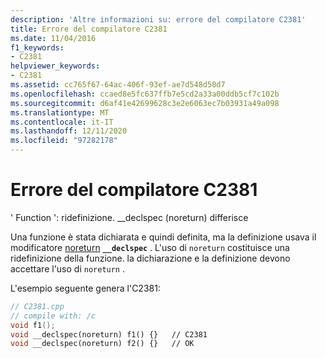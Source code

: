 ```yaml
---
description: 'Altre informazioni su: errore del compilatore C2381'
title: Errore del compilatore C2381
ms.date: 11/04/2016
f1_keywords:
- C2381
helpviewer_keywords:
- C2381
ms.assetid: cc765f67-64ac-406f-93ef-ae7d548d58d7
ms.openlocfilehash: ccaed8e5fc637ffb7e5cd2a33a00ddb5cf7c102b
ms.sourcegitcommit: d6af41e42699628c3e2e6063ec7b03931a49a098
ms.translationtype: MT
ms.contentlocale: it-IT
ms.lasthandoff: 12/11/2020
ms.locfileid: "97282178"
---
```

# <a name="compiler-error-c2381"></a>Errore del compilatore C2381

' Function ': ridefinizione. __declspec (noreturn) differisce

Una funzione è stata dichiarata e quindi definita, ma la definizione usava il modificatore [noreturn](../../cpp/noreturn.md) **`__declspec`** . L'uso di `noreturn` costituisce una ridefinizione della funzione. la dichiarazione e la definizione devono accettare l'uso di `noreturn` .

L'esempio seguente genera l'C2381:

```cpp
// C2381.cpp
// compile with: /c
void f1();
void __declspec(noreturn) f1() {}   // C2381
void __declspec(noreturn) f2() {}   // OK
```
